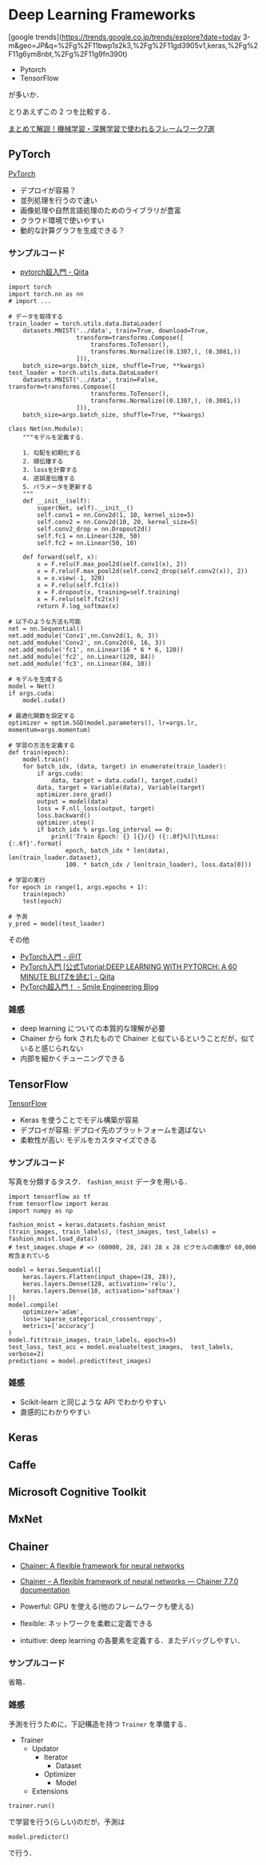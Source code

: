 # Deep Learning Frameworks

[google trends](https://trends.google.co.jp/trends/explore?date=today 3-m&geo=JP&q=%2Fg%2F11bwp1s2k3,%2Fg%2F11gd3905v1,keras,%2Fg%2F11g6ym8nbt,%2Fg%2F11g9fn390t)

- Pytorch
- TensorFlow

が多いか．

とりあえずこの 2 つを比較する．

[まとめて解説！機械学習・深層学習で使われるフレームワーク7選](https://ainow.ai/2020/08/07/224868/)

## PyTorch

[PyTorch](https://pytorch.org/)

- デプロイが容易？
- 並列処理を行うので速い
- 画像処理や自然言語処理のためのライブラリが豊富
- クラウド環境で使いやすい
- 動的な計算グラフを生成できる？

### サンプルコード

- [pytorch超入門 - Qiita](https://qiita.com/miyamotok0105/items/1fd1d5c3532b174720cd)

```
import torch
import torch.nn as nn
# import ...

# データを取得する
train_loader = torch.utils.data.DataLoader(
    datasets.MNIST('../data', train=True, download=True,
                   transform=transforms.Compose([
                       transforms.ToTensor(),
                       transforms.Normalize((0.1307,), (0.3081,))
                   ])),
    batch_size=args.batch_size, shuffle=True, **kwargs)
test_loader = torch.utils.data.DataLoader(
    datasets.MNIST('../data', train=False, transform=transforms.Compose([
                       transforms.ToTensor(),
                       transforms.Normalize((0.1307,), (0.3081,))
                   ])),
    batch_size=args.batch_size, shuffle=True, **kwargs)

class Net(nn.Module):
    """モデルを定義する．

    1. 勾配を初期化する
    2. 順伝播する
    3. lossを計算する
    4. 逆誤差伝播する
    5. パラメータを更新する
    """
    def __init__(self):
        super(Net, self).__init__()
        self.conv1 = nn.Conv2d(1, 10, kernel_size=5)
        self.conv2 = nn.Conv2d(10, 20, kernel_size=5)
        self.conv2_drop = nn.Dropout2d()
        self.fc1 = nn.Linear(320, 50)
        self.fc2 = nn.Linear(50, 10)

    def forward(self, x):
        x = F.relu(F.max_pool2d(self.conv1(x), 2))
        x = F.relu(F.max_pool2d(self.conv2_drop(self.conv2(x)), 2))
        x = x.view(-1, 320)
        x = F.relu(self.fc1(x))
        x = F.dropout(x, training=self.training)
        x = F.relu(self.fc2(x))
        return F.log_softmax(x)

# 以下のような方法も可能
net = nn.Sequential()
net.add_module('Conv1',nn.Conv2d(1, 6, 3))
net.add_moduke('Conv2', nn.Conv2d(6, 16, 3))
net.add_module('fc1', nn.Linear(16 * 6 * 6, 120))
net.add_module('fc2', nn.Linear(120, 84))
net.add_module('fc3', nn.Linear(84, 10))

# モデルを生成する
model = Net()
if args.cuda:
    model.cuda()

# 最適化関数を設定する
optimizer = optim.SGD(model.parameters(), lr=args.lr, momentum=args.momentum)

# 学習の方法を定義する
def train(epoch):
    model.train()
    for batch_idx, (data, target) in enumerate(train_loader):
        if args.cuda:
            data, target = data.cuda(), target.cuda()
        data, target = Variable(data), Variable(target)
        optimizer.zero_grad()
        output = model(data)
        loss = F.nll_loss(output, target)
        loss.backward()
        optimizer.step()
        if batch_idx % args.log_interval == 0:
            print('Train Epoch: {} [{}/{} ({:.0f}%)]\tLoss: {:.6f}'.format(
                epoch, batch_idx * len(data), len(train_loader.dataset),
                100. * batch_idx / len(train_loader), loss.data[0]))

# 学習の実行
for epoch in range(1, args.epochs + 1):
    train(epoch)
    test(epoch)

# 予測
y_pred = model(test_loader)
```

その他

- [PyTorch入門 - ＠IT](https://www.atmarkit.co.jp/ait/series/17748/)
- [PyTorch入門  [公式Tutorial:DEEP LEARNING WITH PYTORCH: A 60 MINUTE BLITZを読む] - Qiita](https://qiita.com/north_redwing/items/30f9619f0ee727875250)
- [PyTorch超入門！ - Smile Engineering Blog](https://smile-jsp.hateblo.jp/entry/2019/12/15/224408)

### 雑感

- deep learning についての本質的な理解が必要
- Chainer から fork されたもので Chainer と似ているということだが，似ていると感じられない
- 内部を細かくチューニングできる

## TensorFlow

[TensorFlow](https://www.tensorflow.org/)

- Keras を使うことでモデル構築が容易
- デプロイが容易: デプロイ先のプラットフォームを選ばない
- 柔軟性が高い: モデルをカスタマイズできる

### サンプルコード

写真を分類するタスク．
`fashion_mnist` データを用いる．

```
import tensorflow as tf
from tensorflow import keras
import numpy as np

fashion_mnist = keras.datasets.fashion_mnist
(train_images, train_labels), (test_images, test_labels) = fashion_mnist.load_data()
# test_images.shape # => (60000, 28, 28) 28 x 28 ピクセルの画像が 60,000 枚含まれている

model = keras.Sequential([
    keras.layers.Flatten(input_shape=(28, 28)),
    keras.layers.Dense(128, activation='relu'),
    keras.layers.Dense(10, activation='softmax')
])
model.compile(
    optimizer='adam',
    loss='sparse_categorical_crossentropy',
    metrics=['accuracy']
)
model.fit(train_images, train_labels, epochs=5)
test_loss, test_acc = model.evaluate(test_images,  test_labels, verbose=2)
predictions = model.predict(test_images)
```

### 雑感

- Scikit-learn と同じような API でわかりやすい
- 直感的にわかりやすい


## Keras
## Caffe
## Microsoft Cognitive Toolkit
## MxNet
## Chainer

- [Chainer: A flexible framework for neural networks](https://chainer.org/)
- [Chainer – A flexible framework of neural networks — Chainer 7.7.0 documentation](https://docs.chainer.org/en/stable/)

- Powerful: GPU を使える(他のフレームワークも使える)
- flexible: ネットワークを柔軟に定義できる
- intuitive: deep learning の各要素を定義する．またデバッグしやすい．

### サンプルコード

省略．

### 雑感

予測を行うために，下記構造を持つ `Trainer` を準備する．

- Trainer
  - Updator
    - Iterator
      - Dataset
    - Optimizer
      - Model
  - Extensions

```
trainer.run()
```

で学習を行う(らしい)のだが，予測は

```
model.predictor()
```

で行う．
